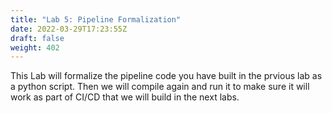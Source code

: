 ```yaml
---
title: "Lab 5: Pipeline Formalization"
date: 2022-03-29T17:23:55Z
draft: false
weight: 402
---
```


This Lab will formalize the pipeline code you have built in the prvious lab as a python script. Then we will compile again and run it to make sure it will work as part of CI/CD that we will build in the next labs.